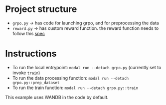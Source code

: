 # Project structure

- `grpo.py` -> has code for launching grpo, and for preprocessing the data
- `reward.py` -> has custom reward function. the reward function needs to follow this [spec](https://verl.readthedocs.io/en/latest/preparation/reward_function.html#customized)

# Instructions

- To run the local entrypoint: `modal run --detach grpo.py` (currently set to invoke `train`)
- To run the data processing function: `modal run --detach grpo.py::prep_dataset`
- To run the train function: `modal run --detach grpo.py::train`

This example uses WANDB in the code by default.

